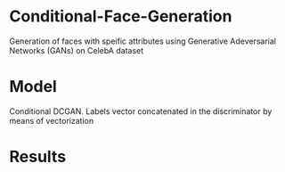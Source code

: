 # Conditional-Face-Generation

Generation of faces with speific attributes using Generative Adeversarial Networks (GANs) on CelebA dataset

# Model

Conditional DCGAN. Labels vector concatenated in the discriminator by means of vectorization 

# Results 



